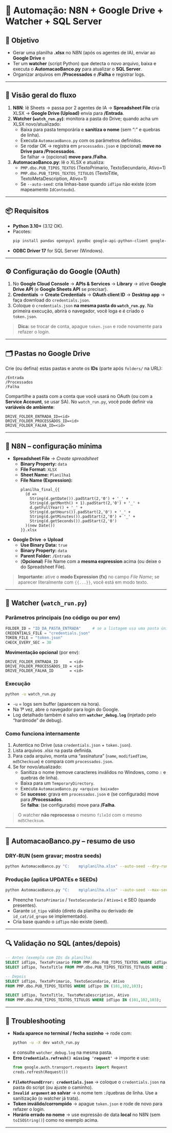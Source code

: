 # 📄 Automação: N8N + Google Drive + Watcher + SQL Server

## 🎯 Objetivo
- Gerar uma planilha **.xlsx** no N8N (após os agentes de IA), enviar ao **Google Drive** e
- Ter um **watcher** (script Python) que detecta o novo arquivo, baixa e executa o **AutomacaoBanco.py** para atualizar o **SQL Server**.
- Organizar arquivos em **/Processados** e **/Falha** e registrar logs.

---

## 🧭 Visão geral do fluxo
1) **N8N**: lê Sheets → passa por 2 agentes de IA → **Spreadsheet File** cria XLSX → **Google Drive (Upload)** envia para **/Entrada**.  
2) **Watcher (`watch_run.py`)**: monitora a pasta do Drive; quando acha um XLSX novo/atualizado:
   - Baixa para pasta temporária e **sanitiza o nome** (sem “:” e quebras de linha).
   - Executa `AutomacaoBanco.py` com os parâmetros definidos.
   - Se rodar OK → registra em `processados.json` e (opcional) **move no Drive para /Processados**.  
     Se falhar → (opcional) **move para /Falha**.
3) **AutomacaoBanco.py**: lê o XLSX e atualiza:
   - `PMP.dbo.PUB_TIPOS_TEXTOS` (TextoPrimario, TextoSecundario, Ativo=1)  
   - `PMP.dbo.PUB_TIPOS_TEXTOS_TITULOS` (TextoTitle, TextoMetaDescription, Ativo=1)  
   - Se `--auto-seed`: cria linhas-base quando `idTipo` não existe (com mapeamento `IdConteudo`).

---

## 📦 Requisitos
- **Python 3.10+** (3.12 OK).
- Pacotes:
  ```bash
  pip install pandas openpyxl pyodbc google-api-python-client google-auth google-auth-oauthlib google-auth-httplib2
  ```
- **ODBC Driver 17** for SQL Server (Windows).

---

## ⚙️ Configuração do Google (OAuth)
1. No **Google Cloud Console** → **APIs & Services** → **Library** → ative **Google Drive API** (e **Google Sheets API** se precisar).  
2. **Credentials** → **Create Credentials** → **OAuth client ID** → **Desktop app** → faça download do `credentials.json`.  
3. Coloque o `credentials.json` **na mesma pasta do `watch_run.py`**. Na primeira execução, abrirá o navegador, você loga e é criado o `token.json`.

> **Dica:** se trocar de conta, apague `token.json` e rode novamente para refazer o login.

---

## 🗂️ Pastas no Google Drive
Crie (ou defina) estas pastas e anote os **IDs** (parte após `folders/` na URL):
```
/Entrada
/Processados
/Falha
```
Compartilhe a pasta com a conta que você usará no OAuth (ou com a **Service Account**, se usar SA).
No `watch_run.py`, você pode definir via **variáveis de ambiente**:
```
DRIVE_FOLDER_ENTRADA_ID=<id>
DRIVE_FOLDER_PROCESSADOS_ID=<id>
DRIVE_FOLDER_FALHA_ID=<id>
```

---

## 🧩 N8N – configuração mínima
- **Spreadsheet File** → *Create spreadsheet*  
  - **Binary Property:** `data`  
  - **File Format:** `XLSX`  
  - **Sheet Name:** `Planilha1`  
  - **File Name (Expression):**
    ```
    planilha_final_{{ 
      (d => 
        String(d.getDate()).padStart(2,'0') + '_' +
        String(d.getMonth() + 1).padStart(2,'0') + '_' +
        d.getFullYear() + '_' +
        String(d.getHours()).padStart(2,'0') + '_' +
        String(d.getMinutes()).padStart(2,'0') + '_' +
        String(d.getSeconds()).padStart(2,'0')
      )(new Date()) 
    }}.xlsx
    ```
- **Google Drive → Upload**  
  - **Use Binary Data:** `true`  
  - **Binary Property:** `data`  
  - **Parent Folder:** `/Entrada`  
  - (**Opcional**) File Name com a **mesma expression** acima (ou deixe o do Spreadsheet File).

> **Importante:** ative o **modo Expression (fx)** no campo *File Name*; se aparecer literalmente com `{{...}}`, você está em modo texto.

---

## 🐍 Watcher (`watch_run.py`)
### Parâmetros principais (no código ou por env)
```python
FOLDER_ID = "ID_DA_PASTA_ENTRADA"     # se a listagem usa uma pasta única
CREDENTIALS_FILE = "credentials.json"
TOKEN_FILE = "token.json"
CHECK_EVERY_SEC = 30
```
**Movimentação opcional** (por env):
```
DRIVE_FOLDER_ENTRADA_ID     = <id>
DRIVE_FOLDER_PROCESSADOS_ID = <id>
DRIVE_FOLDER_FALHA_ID       = <id>
```

### Execução
```bash
python -u watch_run.py
```
- `-u` = logs sem buffer (aparecem na hora).  
- Na 1ª vez, abre o navegador para login do Google.  
- Log detalhado também é salvo em **`watcher_debug.log`** (injetado pelo “hardmode” de debug).

### Como funciona internamente
1. Autentica no Drive (usa `credentials.json` + `token.json`).  
2. Lista arquivos .xlsx na pasta definida.  
3. Para cada arquivo, monta uma “assinatura” (`name`, `modifiedTime`, `md5Checksum`) e compara com `processados.json`.  
4. Se for novo/atualizado:
   - Sanitiza o nome (remove caracteres inválidos no Windows, como `:` e quebras de linha).
   - Baixa para um `TemporaryDirectory`.
   - Executa `AutomacaoBanco.py <arquivo baixado>`
   - Se **sucesso**: grava em `processados.json` e (se configurado) move para **/Processados**.  
     Se **falha**: (se configurado) move para **/Falha**.
   
> O watcher **não reprocessa** o mesmo `fileId` com o mesmo `md5Checksum`.

---

## 🏦 AutomacaoBanco.py – resumo de uso
### DRY‑RUN (sem gravar; mostra seeds)
```bash
python AutomacaoBanco.py "C:	mp\planilha.xlsx" --auto-seed --dry-run --max-seed 100 --pick-idconteudo min --map-table TEMATICOS_CONTEUDO_ITEM --tipo-col IDTIPO --conteudo-col ID --default-idconteudo 1
```
### Produção (aplica UPDATEs e SEEDs)
```bash
python AutomacaoBanco.py "C:	mp\planilha.xlsx" --auto-seed --max-seed 100 --pick-idconteudo min --map-table TEMATICOS_CONTEUDO_ITEM --tipo-col IDTIPO --conteudo-col ID --default-idconteudo 1
```
- Preenche `TextoPrimario` / `TextoSecundario` / `Ativo=1` e SEO (quando presentes).  
- Garante `id_tipo` válido (direto da planilha ou derivado de `id_cat/id_grupo` se implementado).  
- Cria base quando o `idTipo` não existe (seed).

---

## 🔍 Validação no SQL (antes/depois)
```sql
-- Antes (exemplo com IDs da planilha)
SELECT idTipo, TextoPrimario FROM PMP.dbo.PUB_TIPOS_TEXTOS WHERE idTipo IN (101,102,103);
SELECT idTipo, TextoTitle FROM PMP.dbo.PUB_TIPOS_TEXTOS_TITULOS WHERE idTipo IN (101,102,103);

-- Depois
SELECT idTipo, TextoPrimario, TextoSecundario, Ativo
FROM PMP.dbo.PUB_TIPOS_TEXTOS WHERE idTipo IN (101,102,103);

SELECT idTipo, TextoTitle, TextoMetaDescription, Ativo
FROM PMP.dbo.PUB_TIPOS_TEXTOS_TITULOS WHERE idTipo IN (101,102,103);
```

---

## 🧯 Troubleshooting
- **Nada aparece no terminal / fecha sozinho** → rode com:
  ```bash
  python -u -X dev watch_run.py
  ```
  e consulte `watcher_debug.log` na mesma pasta.  
- **Erro `Credentials.refresh() missing 'request'`** → importe e use:
  ```python
  from google.auth.transport.requests import Request
  creds.refresh(Request())
  ```
- **`FileNotFoundError: credentials.json`** → coloque o `credentials.json` na pasta do script (ou ajuste o caminho).  
- **`Invalid argument` ao salvar** → o nome tem `:`/quebras de linha. Use a sanitização (o watcher já trata).  
- **Token inválido/corrompido** → apague `token.json` e rode de novo para refazer o login.  
- **Horário errado no nome** → use expressão de data **local** no N8N (sem `toISOString()`) como no exemplo acima.

---


